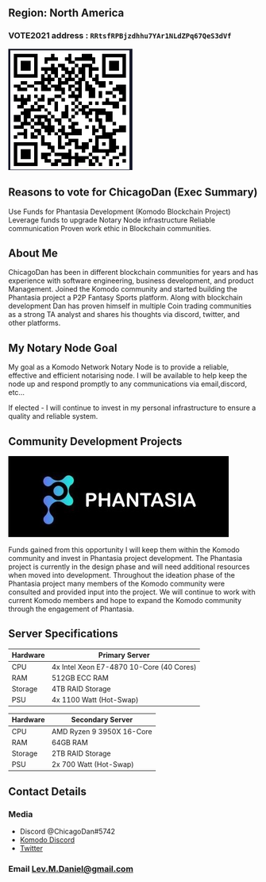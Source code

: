 
## Region: North America

### VOTE2021 address : `RRtsfRPBjzdhhu7YAr1NLdZPq67QeS3dVf`

![code.jpg](./code.png)

## Reasons to vote for ChicagoDan (Exec Summary)
Use Funds for Phantasia Development (Komodo Blockchain Project)
Leverage funds to upgrade Notary Node infrastructure 
Reliable communication
Proven work ethic in Blockchain communities.

## About Me
 ChicagoDan has been in different blockchain communities for years and has experience with software engineering, business development, and product Management. Joined the Komodo community and started building the Phantasia project a P2P Fantasy Sports platform. Along with blockchain development Dan has proven himself in multiple Coin trading communities as a strong TA analyst and shares his thoughts via discord, twitter, and other platforms.

## My Notary Node Goal

My goal as a Komodo Network Notary Node is to provide a reliable, effective and efficient notarising node. I will be available to help keep the node up and respond promptly to any communications via email,discord, etc… 

If elected - I will continue to invest in my personal infrastructure to ensure a quality and reliable system.

## Community Development Projects
![banner.jpg](./phantasia.jpg)

Funds gained from this opportunity I will keep them within the Komodo community and invest in Phantasia project development. The Phantasia project is currently in the design phase and will need additional resources when moved into development. Throughout the ideation phase of the Phantasia project many members of the Komodo community were consulted and provided input into the project. We will continue to work with current Komodo members and hope to expand the Komodo community through the engagement of Phantasia.

## Server Specifications

 Hardware     | Primary Server |
----------|---------------------|
 CPU      | 4x Intel Xeon E7-4870 10-Core (40 Cores)|
 RAM      | 512GB ECC RAM|
 Storage  | 4TB RAID Storage|
PSU       |4x 1100 Watt (Hot-Swap)|

 Hardware     | Secondary Server |
----------|---------------------|
 CPU      | AMD Ryzen 9 3950X 16-Core|
 RAM      | 64GB RAM|
 Storage  | 2TB RAID Storage|
PSU       |2x 700 Watt (Hot-Swap)|

##  Contact Details
###  Media
- Discord @ChicagoDan#5742
- [Komodo Discord](https://komodoplatform.com/discord)
- [Twitter](https://twitter.com/Dlev10)


### Email Lev.M.Daniel@gmail.com
